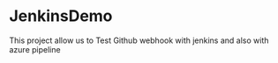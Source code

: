 # JenkinsDemo


This project allow us to Test Github webhook with jenkins and also with azure pipeline

